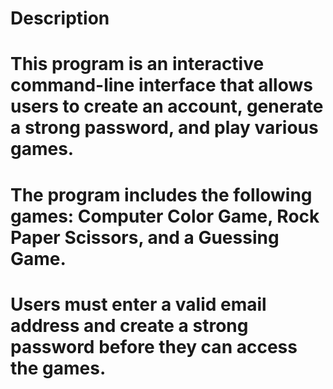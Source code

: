 # Description
# This program is an interactive command-line interface that allows users to create an account, generate a strong password, and play various games.
# The program includes the following games: Computer Color Game, Rock Paper Scissors, and a Guessing Game.
# Users must enter a valid email address and create a strong password before they can access the games.